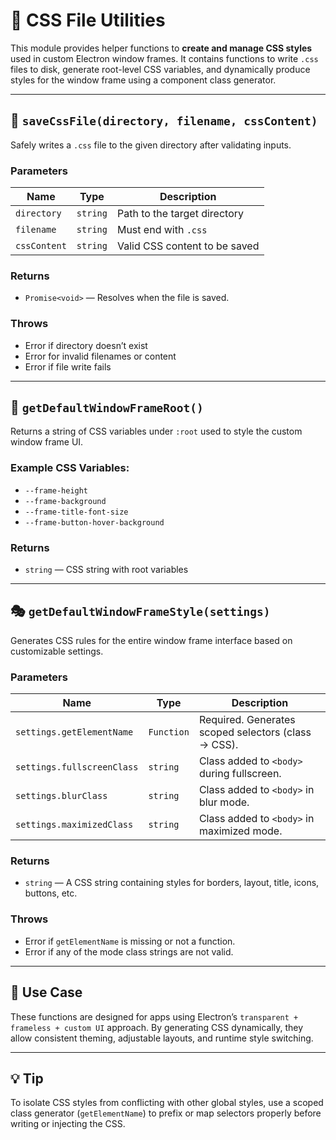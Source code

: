 # 🎨 CSS File Utilities

This module provides helper functions to **create and manage CSS styles** used in custom Electron window frames.
It contains functions to write `.css` files to disk, generate root-level CSS variables, and dynamically produce styles for the window frame using a component class generator.

---

## 🔧 `saveCssFile(directory, filename, cssContent)`

Safely writes a `.css` file to the given directory after validating inputs.

### Parameters

| Name         | Type     | Description                   |
| ------------ | -------- | ----------------------------- |
| `directory`  | `string` | Path to the target directory  |
| `filename`   | `string` | Must end with `.css`          |
| `cssContent` | `string` | Valid CSS content to be saved |

### Returns

* `Promise<void>` — Resolves when the file is saved.

### Throws

* Error if directory doesn’t exist
* Error for invalid filenames or content
* Error if file write fails

---

## 🌱 `getDefaultWindowFrameRoot()`

Returns a string of CSS variables under `:root` used to style the custom window frame UI.

### Example CSS Variables:

* `--frame-height`
* `--frame-background`
* `--frame-title-font-size`
* `--frame-button-hover-background`

### Returns

* `string` — CSS string with root variables

---

## 🎭 `getDefaultWindowFrameStyle(settings)`

Generates CSS rules for the entire window frame interface based on customizable settings.

### Parameters

| Name                       | Type       | Description                                         |
| -------------------------- | ---------- | --------------------------------------------------- |
| `settings.getElementName`  | `Function` | Required. Generates scoped selectors (class → CSS). |
| `settings.fullscreenClass` | `string`   | Class added to `<body>` during fullscreen.          |
| `settings.blurClass`       | `string`   | Class added to `<body>` in blur mode.               |
| `settings.maximizedClass`  | `string`   | Class added to `<body>` in maximized mode.          |

### Returns

* `string` — A CSS string containing styles for borders, layout, title, icons, buttons, etc.

### Throws

* Error if `getElementName` is missing or not a function.
* Error if any of the mode class strings are not valid.

---

## 🧠 Use Case

These functions are designed for apps using Electron’s `transparent + frameless + custom UI` approach. By generating CSS dynamically, they allow consistent theming, adjustable layouts, and runtime style switching.

---

## 💡 Tip

To isolate CSS styles from conflicting with other global styles, use a scoped class generator (`getElementName`) to prefix or map selectors properly before writing or injecting the CSS.

